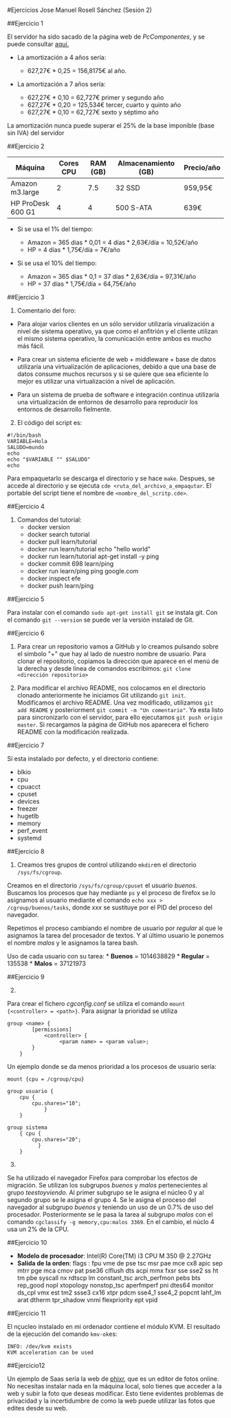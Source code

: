 #Ejercicios Jose Manuel Rosell Sánchez (Sesión 2)

##Ejercicio 1

El servidor ha sido sacado de la página web de *PcComponentes*, y se puede consultar [aquí.](http://www.pccomponentes.com/fujitsu_primergy_rx300_s8_formato_rack.html)

* La amortización a 4 años sería:
	* 627,27€ * 0,25 = 156,8175€ al año.

* La amortización a 7 años sería:
	* 627,27€ * 0,10 = 62,727€ primer y segundo año
	* 627,27€ * 0,20 = 125,534€ tercer, cuarto y quinto año
	* 627,27€ * 0,10 = 62,727€ sexto y séptimo año

La amortización nunca puede superar el 25% de la base imponible (base sin IVA) del servidor

##Ejercicio 2

Máquina | Cores CPU | RAM (GB) | Almacenamiento (GB) | Precio/año
--- | --- | --- | --- | ---
Amazon m3.large | 2 | 7.5 | 32 SSD | 959,95€
HP ProDesk 600 G1 | 4 | 4 | 500 S-ATA | 639€

- Si se usa el 1% del tiempo:
	* Amazon = 365 dias * 0,01 = 4 días * 2,63€/día = 10,52€/año
	* HP = 4 días * 1,75€/día = 7€/año

- Si se usa el 10% del tiempo:
	* Amazon = 365 dias * 0,1 = 37 días * 2,63€/día = 97,31€/año
	* HP = 37 días * 1,75€/día = 64,75€/año

##Ejercicio 3

1. Comentario del foro:

* Para alojar varios clientes en un sólo servidor utilizaría virualización a nivel de sistema operativo, ya que como el anfitrión y el cliente utilizan el mismo sistema operativo, la comunicación entre ambos es mucho más fácil.

* Para crear un sistema eficiente de web + middleware + base de datos utilizaría una virtualización de aplicaciones, debido a que una base de datos consume muchos recursos y si se quiere que sea eficiente lo mejor es utilizar una virtualización a nivel de aplicación.

* Para un sistema de prueba de software e integración continua utilizaría una virtualización de entornos de desarrollo para reproducir los entornos de desarrollo fielmente.



2. El código del script es:

```
#!/bin/bash
VARIABLE=Hola
SALUDO=mundo
echo
echo "$VARIABLE "" $SALUDO" 
echo
```

Para empaquetarlo se descarga el directorio y se hace `make`. Despues, se accede al directorio y se ejecuta `cde <ruta_del_archivo_a_empaqutar`. El portable del script tiene el nombre de `<nombre_del_scritp.cde>`.

##Ejercicio 4

1. Comandos del tutorial:
	* docker version
	* docker search tutorial
	* docker pull learn/tutorial
	* docker run learn/tutorial echo "hello world"
	* docker run learn/tutorial apt-get install -y ping
	* docker commit 698 learn/ping
	* docker run learn/ping ping google.com
	* docker inspect efe
	* docker push learn/ping

##Ejercicio 5

Para instalar con el comando `sudo apt-get install git` se instala git. Con el comando `git --version` se puede ver la versión instalad de Git.

##Ejercicio 6

1. Para crear un repositorio vamos a GitHub y lo creamos pulsando sobre el simbolo "+" que hay al lado de nuestro nombre de usuario. Para clonar el repositorio, copiamos la dirección que aparece en el menú de la derecha y desde línea de comandos escribimos: `git clone <dirección repositorio>`

2. Para modificar el archivo README, nos colocamos en el directorio clonado anteriormente he iniciamos Git utilizando `git init`. Modificamos el archivo README. Una vez modificado, utilizamos `git add README` y posteriorment `git commit -m "Un comentario"`. Ya esta listo para sincronizarlo con el servidor, para ello ejecutamos `git push origin master`. Si recargamos la página de GitHub nos aparecera el fichero README con la modificación realizada.

##Ejercicio 7

Sí esta instalado por defecto, y el directorio contiene:
* blkio
* cpu
* cpuacct
* cpuset
* devices
* freezer
* hugetlb
* memory
* perf_event
* systemd

##Ejercicio 8

1. Creamos tres grupos de control utilizando `mkdir`en el directorio `/sys/fs/cgroup`.

Creamos en el directorio `/sys/fs/cgroup/cpuset` el usuario *buenos*. Buscamos los procesos que hay mediante `ps` y el proceso de firefox se lo asignamos al usuario mediante el comando `echo xxx > /cgroup/buenos/tasks`, donde *xxx* se sustituye por el PID del proceso del navegador.

Repetimos el proceso cambiando el nombre de usuario por *regular* al que le asignamos la tarea del procesador de textos. Y al último usuario le ponemos el nombre *malos* y le asignamos la tarea bash.

Uso de cada usuario con su tarea:
	* **Buenos** = 1014638829
	* **Regular** = 135538
	* **Malos** = 37121973

##Ejercicio 9

2.

Para crear el fichero *cgconfig.conf* se utiliza el comando `mount {<controller> = <path>}`. Para asignar la prioridad se utiliza
```
group <name> {
       	[permissions]
       		<controller> {
       	         <param name> = <param value>;
		}
	}
```

Un ejemplo donde se da menos prioridad a los procesos de usuario sería:
```
mount {cpu = /cgroup/cpu}

group usuario { 
	cpu { 
		cpu.shares="10"; 
            } 
	}

group sistema 
	{ cpu { 
		cpu.shares="20"; 
	      } 
	}
```

3.

Se ha utilizado el navegador Firefox para comprobar los efectos de migración. Se utilizan los subgrupos *buenos* y *malos* pertenecientes al grupo *teestoyviendo*. Al primer subgrupo se le asigna el núcleo 0 y al segundo grupo se le asigna el grupo 4. Se le asigna el proceso del navegador al subgrupo *buenos* y teniendo un uso de un 0.7% de uso del procesador. Posteriormente se le pasa la tarea al subgrupo *malos* con el comando `cgclassify -g memory,cpu:malos 3369`. En el cambio, el núclo 4 usa un 2% de la CPU.

##Ejercicio 10

* **Modelo de procesador**: Intel(R) Core(TM) i3 CPU M 350 @ 2.27GHz
* **Salida de la orden**: flags		: fpu vme de pse tsc msr pae mce cx8 apic sep mtrr pge mca cmov pat pse36 clflush dts acpi mmx fxsr sse sse2 ss ht tm pbe syscall nx rdtscp lm constant_tsc arch_perfmon pebs bts rep_good nopl xtopology nonstop_tsc aperfmperf pni dtes64 monitor ds_cpl vmx est tm2 ssse3 cx16 xtpr pdcm sse4_1 sse4_2 popcnt lahf_lm arat dtherm tpr_shadow vnmi flexpriority ept vpid

##Ejercicio 11

El nçucleo instalado en mi ordenador contiene el módulo KVM. El resultado de la ejecución del comando `kmv-ok`es:

```
INFO: /dev/kvm exists
KVM acceleration can be used
```

##Ejercicio12

Un ejemplo de Saas sería la web de [phixr](http://es.phixr.com/photo/userindex), que es un editor de fotos online. No necesitas instalar nada en la máquina local, solo tienes que acceder a la web y subir la foto que deseas modificar. Esto tiene evidentes problemas de privacidad y la incertidumbre de como la web puede utilizar las fotos que edites desde su web.







